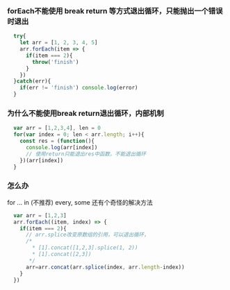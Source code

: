 ### forEach不能使用 break return 等方式退出循环，只能抛出一个错误时退出
```js
  try{
    let arr = [1, 2, 3, 4, 5]
    arr.forEach(item => {
      if(item === 2){
        throw('finish')
      }
    })
  }catch(err){
    if(err != 'finish') console.log(error)
  }
```
### 为什么不能使用break return退出循环，内部机制
```js
  var arr = [1,2,3,4], len = 0
  for(var index = 0; len < arr.length; i++){
    const res = (function(){
      console.log(arr[index])
      // 使用return只能退出res中函数，不能退出循环
    })(arr[index])
  }
```
### 怎么办
for ... in (不推荐)
every, some
还有个奇怪的解决方法 
```js
  var arr = [1,2,3]
  arr.forEach((item, index) => {
    if(item === 2){
      // arr.splice改变原数组的引用，可以退出循环， 
      /* 
        * [1].concat([1,2,3].splice(1, 2)) 
        * [1].concat([2,3])
       */
      arr=arr.concat(arr.splice(index, arr.length-index))
    }
  })
```